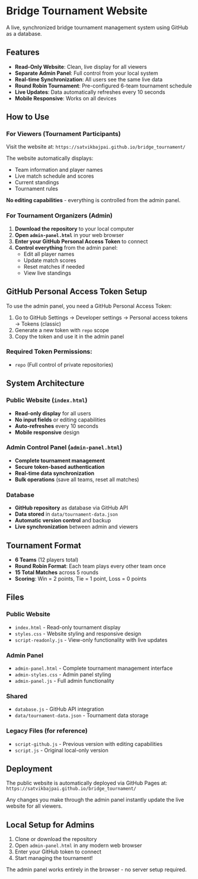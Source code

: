 # Bridge Tournament Website

A live, synchronized bridge tournament management system using GitHub as a database.

## Features

- **Read-Only Website**: Clean, live display for all viewers
- **Separate Admin Panel**: Full control from your local system
- **Real-time Synchronization**: All users see the same live data
- **Round Robin Tournament**: Pre-configured 6-team tournament schedule
- **Live Updates**: Data automatically refreshes every 10 seconds
- **Mobile Responsive**: Works on all devices

## How to Use

### For Viewers (Tournament Participants)
Visit the website at: `https://satvikbajpai.github.io/bridge_tournament/`

The website automatically displays:
- Team information and player names
- Live match schedule and scores
- Current standings
- Tournament rules

**No editing capabilities** - everything is controlled from the admin panel.

### For Tournament Organizers (Admin)
1. **Download the repository** to your local computer
2. **Open `admin-panel.html`** in your web browser
3. **Enter your GitHub Personal Access Token** to connect
4. **Control everything** from the admin panel:
   - Edit all player names
   - Update match scores
   - Reset matches if needed
   - View live standings

## GitHub Personal Access Token Setup

To use the admin panel, you need a GitHub Personal Access Token:

1. Go to GitHub Settings → Developer settings → Personal access tokens → Tokens (classic)
2. Generate a new token with `repo` scope
3. Copy the token and use it in the admin panel

### Required Token Permissions:
- `repo` (Full control of private repositories)

## System Architecture

### Public Website (`index.html`)
- **Read-only display** for all users
- **No input fields** or editing capabilities
- **Auto-refreshes** every 10 seconds
- **Mobile responsive** design

### Admin Control Panel (`admin-panel.html`)
- **Complete tournament management**
- **Secure token-based authentication**
- **Real-time data synchronization**
- **Bulk operations** (save all teams, reset all matches)

### Database
- **GitHub repository** as database via GitHub API
- **Data stored** in `data/tournament-data.json`
- **Automatic version control** and backup
- **Live synchronization** between admin and viewers

## Tournament Format

- **6 Teams** (12 players total)
- **Round Robin Format**: Each team plays every other team once
- **15 Total Matches** across 5 rounds
- **Scoring**: Win = 2 points, Tie = 1 point, Loss = 0 points

## Files

### Public Website
- `index.html` - Read-only tournament display
- `styles.css` - Website styling and responsive design
- `script-readonly.js` - View-only functionality with live updates

### Admin Panel
- `admin-panel.html` - Complete tournament management interface
- `admin-styles.css` - Admin panel styling
- `admin-panel.js` - Full admin functionality

### Shared
- `database.js` - GitHub API integration
- `data/tournament-data.json` - Tournament data storage

### Legacy Files (for reference)
- `script-github.js` - Previous version with editing capabilities
- `script.js` - Original local-only version

## Deployment

The public website is automatically deployed via GitHub Pages at:
`https://satvikbajpai.github.io/bridge_tournament/`

Any changes you make through the admin panel instantly update the live website for all viewers.

## Local Setup for Admins

1. Clone or download the repository
2. Open `admin-panel.html` in any modern web browser
3. Enter your GitHub token to connect
4. Start managing the tournament!

The admin panel works entirely in the browser - no server setup required.